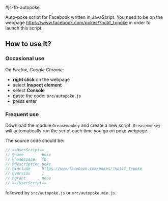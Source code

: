 #js-fb-autopoke

Auto-poke script for Facebook written in JavaScript. You need to be on the webpage https://www.facebook.com/pokes/?notif_t=poke in order to launch this script.

## How to use it?

### Occasional use

On *Firefox*, *Google Chrome*:
- **right click** on the webpage
- select **Inspect element**
- select **Console**
- paste the code: `src/autopoke.js`
- press enter

### Frequent use

Download the module `Greasemonkey` and create a new script. `Greasemonkey` will automatically run the script each time you go on poke webpage.

The source code should be:
```JavaScript
// ==UserScript==
// @name        poke
// @namespace   fb
// @description poke
// @include     https://www.facebook.com/pokes/?notif_t=poke
// @version     1
// @grant       none
// ==/UserScript==
```
followed by `src/autopoke.js` or `src/autopoke.min.js`.
